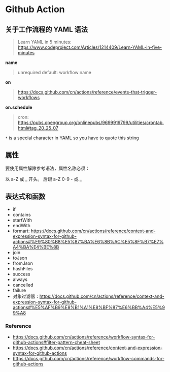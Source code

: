 # Github Action

## 关于工作流程的 YAML 语法

> Learn YAML in 5 minutes: https://www.codeproject.com/Articles/1214409/Learn-YAML-in-five-minutes

**name**

> unrequired default: workflow name

**on**

> https://docs.github.com/cn/actions/reference/events-that-trigger-workflows


**on.schedule**

> cron: https://pubs.opengroup.org/onlinepubs/9699919799/utilities/crontab.html#tag_20_25_07

`*` is a special character in YAML so you have to quote this string


## 属性

要使用属性解除参考语法，属性名称必须：

以 a-Z 或 _ 开头。
后跟 a-Z 0-9 - 或 _

## 表达式和函数

- if
- contains
- startWith
- endWith
- formart: https://docs.github.com/cn/actions/reference/context-and-expression-syntax-for-github-actions#%E9%80%B8%E5%87%BA%E6%8B%AC%E5%8F%B7%E7%A4%BA%E4%BE%8B
- join
- toJson
- fromJson
- hashFiles
- success
- always
- cancelled
- failure
- 对象过滤器：https://docs.github.com/cn/actions/reference/context-and-expression-syntax-for-github-actions#%E5%AF%B9%E8%B1%A1%E8%BF%87%E6%BB%A4%E5%99%A8


### Reference

- https://docs.github.com/cn/actions/reference/workflow-syntax-for-github-actions#filter-pattern-cheat-sheet
- https://docs.github.com/cn/actions/reference/context-and-expression-syntax-for-github-actions
- https://docs.github.com/cn/actions/reference/workflow-commands-for-github-actions

